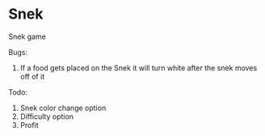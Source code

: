 # Snek
Snek game


Bugs:
1. If a food gets placed on the Snek it will turn white after the snek moves off of it

Todo:
1. Snek color change option
2. Difficulty option
3. Profit